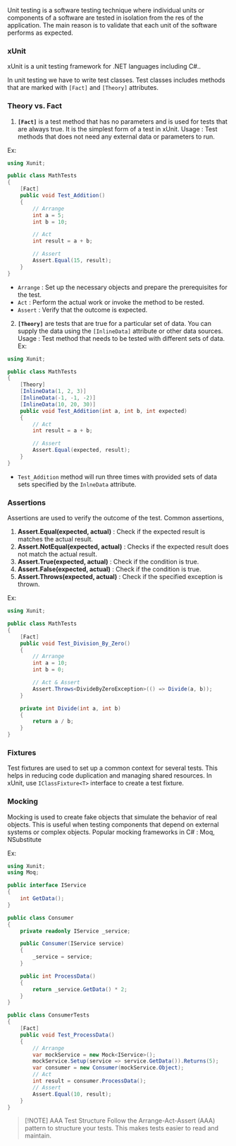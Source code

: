 Unit testing is a software testing technique where individual units or components of a software are tested in isolation from the res of the application. The main reason is to validate that each unit of the software performs as expected. 

### xUnit 
xUnit is a unit testing framework for .NET languages including C#.. 

In unit testing we have to write test classes. 
Test classes includes methods that are marked with `[Fact]` and `[Theory]` attributes. 

### Theory vs. Fact
1. **`[Fact]`** is a test method that has no parameters and is used for tests that are always true. It is the simplest form of a test in xUnit.
	Usage : Test methods that does not need any external data or parameters to run.

Ex:
```C#
using Xunit;

public class MathTests
{
    [Fact]
    public void Test_Addition()
    {
        // Arrange
        int a = 5;
        int b = 10;

        // Act
        int result = a + b;

        // Assert
        Assert.Equal(15, result);
    }
}

```
- `Arrange` : Set up the necessary objects and prepare the prerequisites for the test.
- `Act` : Perform the actual work or invoke the method to be rested.
- `Assert` : Verify that the outcome is expected.

2. **`[Theory]`** are tests that are true for a particular set of data. You can supply the data using the `[InlineData]` attribute or other data sources.
	Usage : Test method that needs to be tested with different sets of data.
Ex:
```C#
using Xunit;

public class MathTests
{
    [Theory]
    [InlineData(1, 2, 3)]
    [InlineData(-1, -1, -2)]
    [InlineData(10, 20, 30)]
    public void Test_Addition(int a, int b, int expected)
    {
        // Act
        int result = a + b;

        // Assert
        Assert.Equal(expected, result);
    }
}
```
- `Test_Addition` method will run three times with provided sets of data sets specified by the `InlneData` attribute. 

### Assertions
Assertions are used to verify the outcome of the test. 
Common assertions,
1. **Assert.Equal(expected, actual)** : Check if the expected result is matches the actual result.
2. **Assert.NotEqual(expected, actual)** : Checks if the expected result does not match the actual result.
3. **Assert.True(expected, actual)** : Check if the condition is true.
4. **Assert.False(expected, actual)** : Check if the condition is true.
5. **Assert.Throws(expected, actual)** : Check if the specified exception is thrown.

Ex:
```C#
using Xunit;

public class MathTests
{
    [Fact]
    public void Test_Division_By_Zero()
    {
        // Arrange
        int a = 10;
        int b = 0;

        // Act & Assert
        Assert.Throws<DivideByZeroException>(() => Divide(a, b));
    }

    private int Divide(int a, int b)
    {
        return a / b;
    }
}
```

### Fixtures
Test fixtures are used to set up a common context for several tests. This helps in reducing code duplication and managing shared resources. 
In xUnit, use `IClassFixture<T>` interface to create a test fixture.

### Mocking
Mocking is used to create fake objects that simulate the behavior of real objects. This is useful when testing components that depend on external systems or complex objects.
Popular mocking frameworks in C# : Moq, NSubstitute

Ex:
```C#
using Xunit;
using Moq;

public interface IService
{
    int GetData();
}

public class Consumer
{
    private readonly IService _service;

    public Consumer(IService service)
    {
        _service = service;
    }

    public int ProcessData()
    {
        return _service.GetData() * 2;
    }
}

public class ConsumerTests
{
    [Fact]
    public void Test_ProcessData()
    {
        // Arrange
        var mockService = new Mock<IService>();
        mockService.Setup(service => service.GetData()).Returns(5);
        var consumer = new Consumer(mockService.Object);
        // Act
        int result = consumer.ProcessData();
        // Assert
        Assert.Equal(10, result);
    }
}
```

> [!NOTE] AAA Test Structure
> Follow the Arrange-Act-Assert (AAA) pattern to structure your tests. This makes tests easier to read and maintain.

